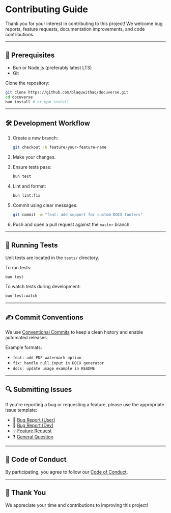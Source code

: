 # Contributing Guide

Thank you for your interest in contributing to this project!
We welcome bug reports, feature requests, documentation improvements, and code contributions.

---

## 📌 Prerequisites

- Bun or Node.js (preferably latest LTS)
- Git

Clone the repository:

```bash
git clone https://github.com/blaquwithaq/docuverse.git
cd docuverse
bun install # or npm install
```

---

## 🛠️ Development Workflow

1. Create a new branch:
   ```bash
   git checkout -b feature/your-feature-name
   ```

2. Make your changes.
3. Ensure tests pass:
   ```bash
   bun test
   ```

4. Lint and format:
   ```bash
   bun lint:fix
   ```

5. Commit using clear messages:
   ```bash
   git commit -m "feat: add support for custom DOCX footers"
   ```

6. Push and open a pull request against the `master` branch.

---

## 🧪 Running Tests

Unit tests are located in the `tests/` directory.

To run tests:
```bash
bun test
```

To watch tests during development:
```bash
bun test:watch
```

---

## ✍️ Commit Conventions

We use [Conventional Commits](https://www.conventionalcommits.org/) to keep a clean history and enable automated releases.

Example formats:
- `feat: add PDF watermark option`
- `fix: handle null input in DOCX generator`
- `docs: update usage example in README`

---

## 🔍 Submitting Issues

If you're reporting a bug or requesting a feature, please use the appropriate issue template:

- 🐛 [Bug Report (User)](.github/ISSUE_TEMPLATE/1-bug-report-user.yml)
- 🧪 [Bug Report (Dev)](.github/ISSUE_TEMPLATE/2-bug-report-dev.yml)
- 💡 [Feature Request](.github/ISSUE_TEMPLATE/3-feature-request.yml)
- ❓ [General Question](.github/ISSUE_TEMPLATE/4-general-question.yml)

---

## 🤝 Code of Conduct

By participating, you agree to follow our [Code of Conduct](.github/CODE_OF_CONDUCT).

---

## 🙏 Thank You

We appreciate your time and contributions to improving this project!
